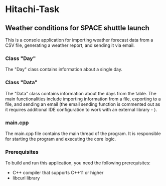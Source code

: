 # Hitachi-Task

## Weather conditions for SPACE shuttle launch
This is a console application for importing weather forecast data from a CSV file, generating a weather report, and sending it via email. 

### Class "Day"

The "Day" class contains information about a single day.

### Class "Data"

The "Data" class contains information about the days from the table. The main functionalities include importing information from a file, exporting to a file, and sending an email (the email sending function is commented out as it requires additional IDE configuration to work with an external library - <curl>).

### main.cpp

The main.cpp file contains the main thread of the program. It is responsible for starting the program and executing the core logic.
  

### Prerequisites

To build and run this application, you need the following prerequisites:

* C++ compiler that supports C++11 or higher
* libcurl library
